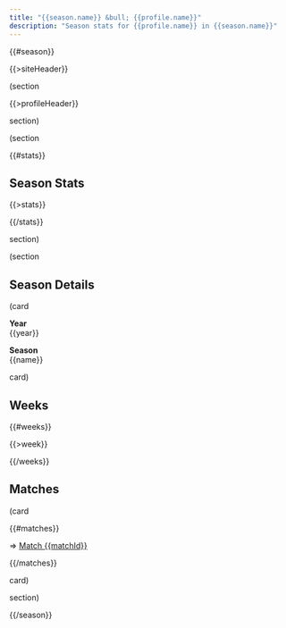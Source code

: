 ```yaml
---
title: "{{season.name}} &bull; {{profile.name}}"
description: "Season stats for {{profile.name}} in {{season.name}}"
---
```


{{#season}}

{{>siteHeader}}

(section

{{>profileHeader}}

section)

(section

{{#stats}}

## Season Stats

{{>stats}}

{{/stats}}

section)

(section

## Season Details

(card

**Year**\
{{year}}

**Season**\
{{name}}

card)

## Weeks

{{#weeks}}

{{>week}}

{{/weeks}}

## Matches

(card

{{#matches}}

=> [Match {{matchId}}](m/{{matchId}})

{{/matches}}

card)

section)

{{/season}}

<script>
  const DATA = {{{json}}};
</script>